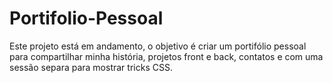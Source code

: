 # Portifolio-Pessoal
Este projeto está em andamento, o objetivo é criar um portifólio pessoal para compartilhar minha história, projetos front e back, contatos e com uma sessão separa para mostrar tricks CSS.
